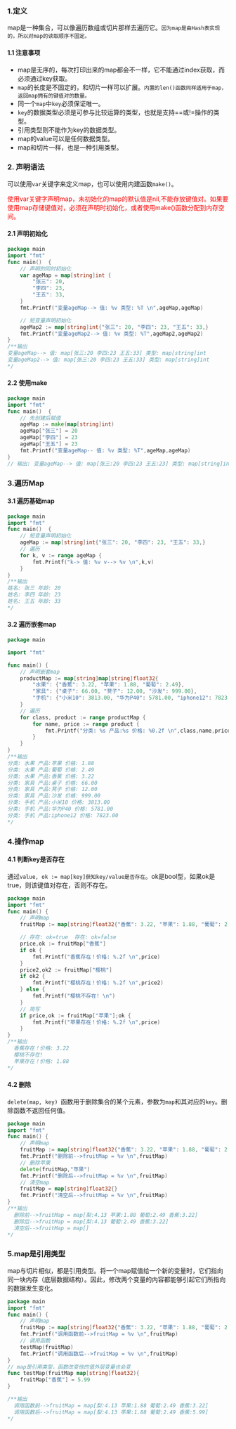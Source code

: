 ### 1.定义

map是一种集合，可以像遍历数组或切片那样去遍历它。`因为map是由Hash表实现的，所以对map的读取顺序不固定。`


#### 1.1 注意事项

- map是无序的，每次打印出来的map都会不一样，它不能通过index获取，而必须通过key获取。
- `map`的长度是不固定的，和切片一样可以扩展。`内置的len()函数同样适用于map，返回map拥有的键值对的数量。`
- 同一个`map`中`key`必须保证唯一。
- `key`的数据类型必须是可参与比较运算的类型，也就是支持==或!=操作的类型。
- 引用类型则不能作为key的数据类型。
- map的value可以是任何数据类型。
- map和切片一样，也是一种引用类型。



### 2. 声明语法

可以使用`var`关键字来定义map，也可以使用内建函数`make()`。

<font color=red>使用var关键字声明map，未初始化的map的默认值是nil,不能存放键值对。如果要使用map存储键值对，必须在声明时初始化，或者使用make()函数分配到内存空间。</font>

#### 2.1 声明初始化

```go
package main
import "fmt"
func main()  {
	// 声明的同时初始化
	var ageMap = map[string]int {
		"张三": 20,
		"李四": 23,
		"王五": 33,
	}
	fmt.Printf("变量ageMap--> 值: %v 类型: %T \n",ageMap,ageMap)

	// 短变量声明初始化
	ageMap2 := map[string]int{"张三": 20, "李四": 23, "王五": 33,}
	fmt.Printf("变量ageMap2--> 值: %v 类型: %T",ageMap2,ageMap2)
}
/**输出
变量ageMap--> 值: map[张三:20 李四:23 王五:33] 类型: map[string]int 
变量ageMap2--> 值: map[张三:20 李四:23 王五:33] 类型: map[string]int
*/
```

#### 2.2 使用make

```go
package main
import "fmt"
func main()  {
	// 先创建后赋值
	ageMap := make(map[string]int)
	ageMap["张三"] = 20
	ageMap["李四"] = 23
	ageMap["王五"] = 23
	fmt.Printf("变量ageMap-- 值: %v 类型: %T",ageMap,ageMap)
}
// 输出: 变量ageMap--> 值: map[张三:20 李四:23 王五:23] 类型: map[string]int
```

### 3.遍历Map

#### 3.1 遍历基础map

```go
package main
import "fmt"
func main()  {
	// 短变量声明初始化
	ageMap := map[string]int{"张三": 20, "李四": 23, "王五": 33,}
	// 遍历
	for k, v := range ageMap {
		fmt.Printf("k-> 值: %v v--> %v \n",k,v)
	}
}
/**输出
姓名: 张三 年龄: 20 
姓名: 李四 年龄: 23 
姓名: 王五 年龄: 33 
*/
```

#### 3.2 遍历嵌套map

```go
package main

import "fmt"

func main() {
	// 声明嵌套map
	productMap := map[string]map[string]float32{
		"水果": {"香蕉": 3.22, "苹果": 1.88, "葡萄": 2.49},
		"家具": {"桌子": 66.00, "凳子": 12.00, "沙发": 999.00},
		"手机": {"小米10": 3813.00, "华为P40": 5781.00, "iphone12": 7823.00},
	}
	// 遍历
	for class, product := range productMap {
		for name, price := range product {
			fmt.Printf("分类: %s 产品:%s 价格: %0.2f \n",class,name,price)
		}
	}
}
/**输出
分类: 水果 产品:苹果 价格: 1.88 
分类: 水果 产品:葡萄 价格: 2.49 
分类: 水果 产品:香蕉 价格: 3.22 
分类: 家具 产品:桌子 价格: 66.00 
分类: 家具 产品:凳子 价格: 12.00 
分类: 家具 产品:沙发 价格: 999.00 
分类: 手机 产品:小米10 价格: 3813.00 
分类: 手机 产品:华为P40 价格: 5781.00 
分类: 手机 产品:iphone12 价格: 7823.00 
*/
```

### 4.操作map

#### 4.1 判断key是否存在

通过`value, ok := map[key]获知key/value是否存在`。ok是bool型，如果ok是true，则该键值对存在，否则不存在。

```go
package main
import "fmt"
func main() {
	// 声明map
	fruitMap := map[string]float32{"香蕉": 3.22, "苹果": 1.88, "葡萄": 2.49}

	// 存在: ok=true  存在: ok=false
	price,ok := fruitMap["香蕉"]
	if ok {
		fmt.Printf("香蕉存在！价格: %.2f \n",price)
	}
	price2,ok2 := fruitMap["樱桃"]
	if ok2 {
		fmt.Printf("樱桃存在！价格: %.2f \n",price2)
	} else {
		fmt.Printf("樱桃不存在! \n")
	}
	// 简写
	if price,ok := fruitMap["苹果"];ok {
		fmt.Printf("苹果存在！价格: %.2f \n",price)
	}
}
/**输出
  香蕉存在！价格: 3.22 
  樱桃不存在! 
  苹果存在！价格: 1.88 
*/
```



#### 4.2 删除

`delete(map, key) `函数用于删除集合的某个元素，参数为`map`和其对应的`key`。删除函数不返回任何值。

```go
package main
import "fmt"
func main() {
	// 声明map
	fruitMap := map[string]float32{"香蕉": 3.22, "苹果": 1.88, "葡萄": 2.49,"梨":4.13}
	fmt.Printf("删除前-->fruitMap = %v \n",fruitMap)
	// 删除苹果
	delete(fruitMap,"苹果")
	fmt.Printf("删除后-->fruitMap = %v \n",fruitMap)
	// 清空map
	fruitMap = map[string]float32{}
	fmt.Printf("清空后-->fruitMap = %v \n",fruitMap)
}
/**输出
  删除前-->fruitMap = map[梨:4.13 苹果:1.88 葡萄:2.49 香蕉:3.22] 
  删除后-->fruitMap = map[梨:4.13 葡萄:2.49 香蕉:3.22] 
  清空后-->fruitMap = map[] 
*/
```

### 5.map是引用类型

map与切片相似，都是引用类型。将一个map赋值给一个新的变量时，它们指向同一块内存（底层数据结构）。因此，修改两个变量的内容都能够引起它们所指向的数据发生变化。

```go
package main
import "fmt"
func main() {
	// 声明map
	fruitMap := map[string]float32{"香蕉": 3.22, "苹果": 1.88, "葡萄": 2.49,"梨":4.13}
	fmt.Printf("调用函数前-->fruitMap = %v \n",fruitMap)
	// 调用函数
	testMap(fruitMap)
	fmt.Printf("调用函数后-->fruitMap = %v \n",fruitMap)
}
// map是引用类型，函数改变他的值外层变量也会变
func testMap(fruitMap map[string]float32){
	fruitMap["香蕉"] = 5.99
}

/**输出
  调用函数前-->fruitMap = map[梨:4.13 苹果:1.88 葡萄:2.49 香蕉:3.22] 
  调用函数后-->fruitMap = map[梨:4.13 苹果:1.88 葡萄:2.49 香蕉:5.99] 
*/
```

